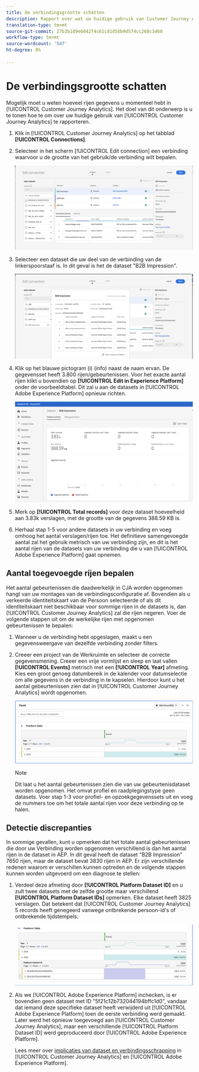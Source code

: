 ```yaml
---
title: De verbindingsgrootte schatten
description: Rapport over wat uw huidige gebruik van Customer Journey Analytics is (voor factureringsdoeleinden)
translation-type: tm+mt
source-git-commit: 27b3b1d9e6042f4c61cd1d5bb9d574cc268c3460
workflow-type: tm+mt
source-wordcount: '547'
ht-degree: 0%

---
```



# De verbindingsgrootte schatten

Mogelijk moet u weten hoeveel rijen gegevens u momenteel hebt in [!UICONTROL Customer Journey Analytics]. Het doel van dit onderwerp is u te tonen hoe te om over uw huidige gebruik van [!UICONTROL Customer Journey Analytics] te rapporteren.

1. Klik in [!UICONTROL Customer Journey Analytics] op het tabblad **[!UICONTROL Connections]**.
1. Selecteer in het scherm [!UICONTROL Edit connection] een verbinding waarvoor u de grootte van het gebruik/de verbinding wilt bepalen.

   ![Verbinding bewerken](assets/edit-connection.png)

1. Selecteer een dataset die uw deel van de verbinding van de linkerspoorstaaf is. In dit geval is het de dataset &quot;B2B Impression&quot;.

   ![gegevensset](assets/dataset.png)

1. Klik op het blauwe pictogram (i) (info) naast de naam ervan. De gegevensset heeft 3.800 rijen/gebeurtenissen. Voor het exacte aantal rijen klikt u bovendien op **[!UICONTROL Edit in Experience Platform]** onder de voorbeeldtabel. Dit zal u aan de datasets in [!UICONTROL Adobe Experience Platform] opnieuw richten.

   ![Gegevens AEP-gegevensset](assets/data-size.png)

1. Merk op **[!UICONTROL Total records]** voor deze dataset hoeveelheid aan 3.83k verslagen, met de grootte van de gegevens 388.59 KB is.

1. Herhaal stap 1-5 voor andere datasets in uw verbinding en voeg omhoog het aantal verslagen/rijen toe. Het definitieve samengevoegde aantal zal het gebruik metrisch van uw verbinding zijn, en dit is het aantal rijen van de datasets van uw verbinding die u van [!UICONTROL Adobe Experience Platform] gaat opnemen.

## Aantal toegevoegde rijen bepalen

Het aantal gebeurtenissen die daadwerkelijk in CJA worden opgenomen hangt van uw montages van de verbindingsconfiguratie af. Bovendien als u verkeerde identiteitskaart van de Persoon selecteerde of als dit identiteitskaart niet beschikbaar voor sommige rijen in de datasets is, dan [!UICONTROL Customer Journey Analytics] zal die rijen negeren. Voer de volgende stappen uit om de werkelijke rijen met opgenomen gebeurtenissen te bepalen:

1. Wanneer u de verbinding hebt opgeslagen, maakt u een gegevensweergave van dezelfde verbinding zonder filters.
1. Creeer een project van de Werkruimte en selecteer de correcte gegevensmening. Creeer een vrije vormlijst en sleep en laat vallen **[!UICONTROL Events]** metrisch met een **[!UICONTROL Year]** afmeting. Kies een groot genoeg datumbereik in de kalender voor datumselectie om alle gegevens in de verbinding in te kapselen. Hierdoor kunt u het aantal gebeurtenissen zien dat in [!UICONTROL Customer Journey Analytics] wordt opgenomen.

   ![Werkruimteproject](assets/event-number.png)

   >[!NOTE]
   >
   >Dit laat u het aantal gebeurtenissen zien die van uw gebeurtenisdataset worden opgenomen. Het omvat profiel en raadplegingstype geen datasets. Voer stap 1-3 voor profiel- en opzoekgegevenssets uit en voeg de nummers toe om het totale aantal rijen voor deze verbinding op te halen.

## Detectie discrepanties

In sommige gevallen, kunt u opmerken dat het totale aantal gebeurtenissen die door uw Verbinding worden opgenomen verschillend is dan het aantal rijen in de dataset in AEP. In dit geval heeft de dataset &quot;B2B Impression&quot; 7650 rijen, maar de dataset bevat 3830 rijen in AEP. Er zijn verschillende redenen waarom er verschillen kunnen optreden en de volgende stappen kunnen worden uitgevoerd om een diagnose te stellen:

1. Verdeel deze afmeting door **[!UICONTROL Platform Dataset ID]** en u zult twee datasets met de zelfde grootte maar verschillend **[!UICONTROL Platform Dataset IDs]** opmerken. Elke dataset heeft 3825 verslagen. Dat betekent dat [!UICONTROL Customer Journey Analytics] 5 records heeft genegeerd vanwege ontbrekende persoon-id&#39;s of ontbrekende tijdstempels:

   ![uitsplitsing](assets/data-size2.png)

1. Als we [!UICONTROL Adobe Experience Platform] inchecken, is er bovendien geen dataset met ID &quot;5f21c12b732044194bffc1d0&quot;, vandaar dat iemand deze specifieke dataset heeft verwijderd uit [!UICONTROL Adobe Experience Platform] toen de eerste verbinding werd gemaakt. Later werd het opnieuw toegevoegd aan [!UICONTROL Customer Journey Analytics], maar een verschillende [!UICONTROL Platform Dataset ID] werd geproduceerd door [!UICONTROL Adobe Experience Platform].

   Lees meer over [implicaties van dataset en verbindingsschrapping](https://experienceleague.adobe.com/docs/analytics-platform/using/cja-overview/cja-faq.html?lang=en#implications-of-deleting-data-components) in [!UICONTROL Customer Journey Analytics] en [!UICONTROL Adobe Experience Platform].
